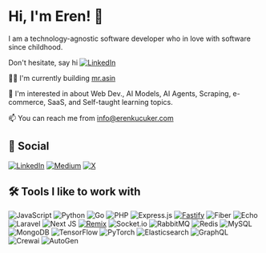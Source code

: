 
# Hi, I'm Eren! 👋

I am a technology-agnostic software developer who in love with software since childhood. 

Don't hesitate, say hi [![LinkedIn](https://img.shields.io/badge/Calendly-006BFF?logo=calendly&logoColor=fff&style=for-the-badge)](https://calendly.com/erenkucuker)


👩‍💻 I'm currently building [mr.asin](https://mrasin.pro)

💬 I'm interested in about Web Dev., AI Models, AI Agents, Scraping, e-commerce, SaaS, and Self-taught learning topics.

📫 You can reach me from info@erenkucuker.com

## 🔗 Social
[![LinkedIn](https://img.shields.io/badge/Linkedin-%230077B5.svg?logo=linkedin&logoColor=white&style=for-the-badge)](https://www.linkedin.com/in/erenkucuker)
[![Medium](https://img.shields.io/badge/Medium-%23000000.svg?logo=medium&logoColor=white&style=for-the-badge)](https://medium.com/@erenkucuker)
[![X](https://img.shields.io/badge/X-%23000000.svg?logo=X&logoColor=white&style=for-the-badge)](https://x.com/yerenkucuker)



## 🛠 Tools I like to work with
![JavaScript](https://img.shields.io/badge/javascript-%23323330.svg?style=for-the-badge&logo=javascript&logoColor=%23F7DF1E)
![Python](https://img.shields.io/badge/python-3670A0?style=for-the-badge&logo=python&logoColor=ffdd54) 
![Go](https://img.shields.io/badge/go-%2300ADD8.svg?style=for-the-badge&logo=go&logoColor=white)
![PHP](https://img.shields.io/badge/php-%23777BB4.svg?style=for-the-badge&logo=php&logoColor=white)
![Express.js](https://img.shields.io/badge/express.js-%23404d59.svg?style=for-the-badge&logo=express&logoColor=%2361DAFB)
[![Fastify](https://img.shields.io/badge/-Fastify-000000?&logo=fastify&logoColor=whites&style=for-the-badge)](#)
![Fiber](https://img.shields.io/badge/Fiber-go-black?style=for-the-badge&logo=Fiber-go&badgeColor=010101)
![Echo](https://img.shields.io/badge/Echo-go-black?style=for-the-badge&logo=Echo-go&badgeColor=010101)
![Laravel](https://img.shields.io/badge/laravel-%23FF2D20.svg?style=for-the-badge&logo=laravel&logoColor=white)
![Next JS](https://img.shields.io/badge/Next-black?style=for-the-badge&logo=next.js&logoColor=white)
[![Remix](https://img.shields.io/badge/Remix-000?logo=remix&logoColor=fff&style=for-the-badge)](#)
![Socket.io](https://img.shields.io/badge/Socket.io-black?style=for-the-badge&logo=socket.io&badgeColor=010101)
  ![RabbitMQ](https://img.shields.io/badge/rabbitmq-FF6600?style=for-the-badge&logo=rabbitmq&logoColor=white) ![Redis](https://img.shields.io/badge/redis-%23DD0031.svg?style=for-the-badge&logo=redis&logoColor=white) ![MySQL](https://img.shields.io/badge/mysql-4479A1.svg?style=for-the-badge&logo=mysql&logoColor=white)  ![MongoDB](https://img.shields.io/badge/MongoDB-%234ea94b.svg?style=for-the-badge&logo=mongodb&logoColor=white) ![TensorFlow](https://img.shields.io/badge/TensorFlow-%23FF6F00.svg?style=for-the-badge&logo=TensorFlow&logoColor=white) ![PyTorch](https://img.shields.io/badge/PyTorch-%23EE4C2C.svg?style=for-the-badge&logo=PyTorch&logoColor=white)
![Elasticsearch](https://img.shields.io/badge/elasticsearch-%230377CC.svg?style=for-the-badge&logo=elasticsearch&logoColor=white)
![GraphQL](https://img.shields.io/badge/-GraphQL-E10098?style=for-the-badge&logo=graphql&logoColor=white)
![Crewai](https://img.shields.io/badge/crewai-001i?style=for-the-badge&logo=crewai&logoColor=white)
![AutoGen](https://img.shields.io/badge/autogen-001i?style=for-the-badge&logo=crewai&logoColor=white)

